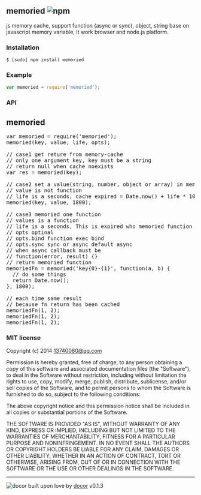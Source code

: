 ## memoried ![npm](https://badge.fury.io/js/memoried.png)

js memory cache, support function (async or sync), object, string base on javascript memory variable, It work browser and node.js platform.

### Installation
````
$ [sudo] npm install memoried
````


### Example
````javascript
var memoried = require('memoried');
````

### API

## memoried

<pre>
var memoried = require('memoried');
memoried(key, value, life, opts);

// case1 get reture from memory-cache
// only one argument key, key must be a string
// return null when cache noexists
var res = memoried(key);

// case2 set a value(string, number, object or array) in memory-cache
// value is not function
// life is a seconds, cache expired = Date.now() + life * 1000
memoried(key, value, 1800);

// case3 memoried one function
// values is a function
// life is a seconds, This is expired who memoried function exec return
// opts optinal
// opts.bind function exec bind
// opts.sync sync or async default async
// when async callback must be
// function(error, result) {}
// return memoried function
memoriedFn = memoried('key{0}-{1}', function(a, b) {
  // do some things
  return Date.now();
}, 1800);

// each time same result
// because fn return has been cached
memoriedFn(1, 2);
memoriedFn(1, 2);
memoriedFn(1, 2);
</pre>


### MIT license
Copyright (c) 2014 13740080@qq.com

Permission is hereby granted, free of charge, to any person obtaining a copy
of this software and associated documentation files (the &quot;Software&quot;), to deal
in the Software without restriction, including without limitation the rights
to use, copy, modify, merge, publish, distribute, sublicense, and/or sell
copies of the Software, and to permit persons to whom the Software is
furnished to do so, subject to the following conditions:

The above copyright notice and this permission notice shall be included in
all copies or substantial portions of the Software.

THE SOFTWARE IS PROVIDED &quot;AS IS&quot;, WITHOUT WARRANTY OF ANY KIND, EXPRESS OR
IMPLIED, INCLUDING BUT NOT LIMITED TO THE WARRANTIES OF MERCHANTABILITY,
FITNESS FOR A PARTICULAR PURPOSE AND NONINFRINGEMENT. IN NO EVENT SHALL THE
AUTHORS OR COPYRIGHT HOLDERS BE LIABLE FOR ANY CLAIM, DAMAGES OR OTHER
LIABILITY, WHETHER IN AN ACTION OF CONTRACT, TORT OR OTHERWISE, ARISING FROM,
OUT OF OR IN CONNECTION WITH THE SOFTWARE OR THE USE OR OTHER DEALINGS IN
THE SOFTWARE.

---
![docor](https://cdn1.iconfinder.com/data/icons/windows8_icons_iconpharm/26/doctor.png)
built upon love by [docor](https://github.com/turingou/docor.git) v0.1.3
